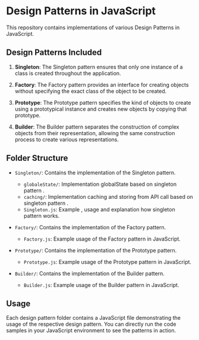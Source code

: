 # Design Patterns in JavaScript

This repository contains implementations of various Design Patterns in JavaScript.

## Design Patterns Included

1. **Singleton**: The Singleton pattern ensures that only one instance of a class is created throughout the application.

2. **Factory**: The Factory pattern provides an interface for creating objects without specifying the exact class of the object to be created.

3. **Prototype**: The Prototype pattern specifies the kind of objects to create using a prototypical instance and creates new objects by copying that prototype.

4. **Builder**: The Builder pattern separates the construction of complex objects from their representation, allowing the same construction process to create various representations.

## Folder Structure

- `Singleton/`: Contains the implementation of the Singleton pattern.
  - `globaleState/`: Implementation globalState based on singleton pattern .
  - `caching/`: Implementation caching and storing from API call based on singleton pattern .
  - `Singleton.js`: Example , usage and explanation how singleton pattern works.

- `Factory/`: Contains the implementation of the Factory pattern.
  - `Factory.js`: Example usage of the Factory pattern in JavaScript.

- `Prototype/`: Contains the implementation of the Prototype pattern.
  - `Prototype.js`: Example usage of the Prototype pattern in JavaScript.

- `Builder/`: Contains the implementation of the Builder pattern.
  - `Builder.js`: Example usage of the Builder pattern in JavaScript.

## Usage

Each design pattern folder contains a JavaScript file demonstrating the usage of the respective design pattern. You can directly run the code samples in your JavaScript environment to see the patterns in action.


